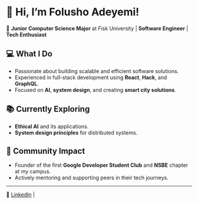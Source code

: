 # 👋 Hi, I’m Folusho Adeyemi!

🚀 **Junior Computer Science Major** at Fisk University | **Software Engineer** | **Tech Enthusiast**

## 💻 What I Do
- Passionate about building scalable and efficient software solutions.
- Experienced in full-stack development using **React**, **Hack**, and **GraphQL**.
- Focused on **AI**, **system design**, and creating **smart city solutions**.

## 📚 Currently Exploring
- **Ethical AI** and its applications.
- **System design principles** for distributed systems.

## 🤝 Community Impact
- Founder of the first **Google Developer Student Club** and **NSBE** chapter at my campus.
- Actively mentoring and supporting peers in their tech journeys.

---

🔗 [LinkedIn](https://www.linkedin.com/in/folusho-adeyemi/) |
<!---
Folusho05/Folusho05 is a ✨ special ✨ repository because its `README.md` (this file) appears on your GitHub profile.
You can click the Preview link to take a look at your changes.
--->
